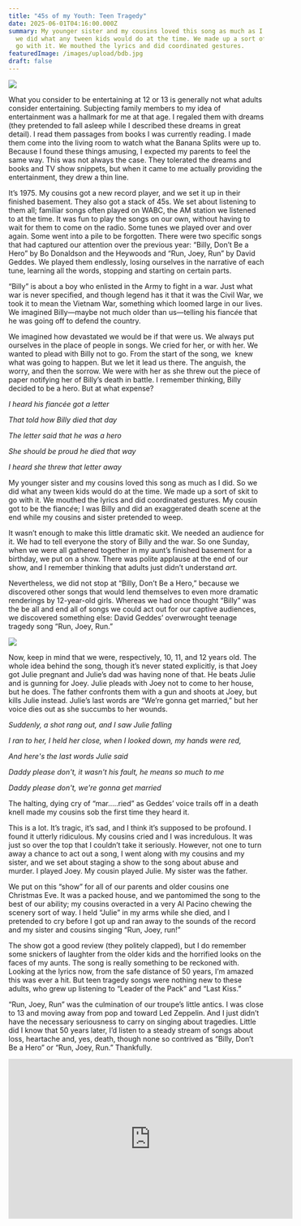 ```yaml
---
title: "45s of my Youth: Teen Tragedy"
date: 2025-06-01T04:16:00.000Z
summary: My younger sister and my cousins loved this song as much as I did. So
  we did what any tween kids would do at the time. We made up a sort of skit to
  go with it. We mouthed the lyrics and did coordinated gestures.
featuredImage: /images/upload/bdb.jpg
draft: false
---
```

![](/images/upload/bdb.jpg)



What you consider to be entertaining at 12 or 13 is generally not what adults consider entertaining. Subjecting family members to my idea of entertainment was a hallmark for me at that age. I regaled them with dreams (they pretended to fall asleep while I described these dreams in great detail). I read them passages from books I was currently reading. I made them come into the living room to watch what the Banana Splits were up to. Because I found these things amusing, I expected my parents to feel the same way. This was not always the case. They tolerated the dreams and books and TV show snippets, but when it came to me actually providing the entertainment, they drew a thin line. 

It’s 1975. My cousins got a new record player, and we set it up in their finished basement. They also got a stack of 45s. We set about listening to them all; familiar songs often played on WABC, the AM station we listened to at the time. It was fun to play the songs on our own, without having to wait for them to come on the radio. Some tunes we played over and over again. Some went into a pile to be forgotten. There were two specific songs that had captured our attention over the previous year: “Billy, Don’t Be a Hero” by Bo Donaldson and the Heywoods and “Run, Joey, Run” by David Geddes. We played them endlessly, losing ourselves in the narrative of each tune, learning all the words, stopping and starting on certain parts.

“Billy” is about a boy who enlisted in the Army to fight in a war. Just what war is never specified, and though legend has it that it was the Civil War, we took it to mean the Vietnam War, something which loomed large in our lives. We imagined Billy—maybe not much older than us—telling his fianc*é*e that he was going off to defend the country. 

We imagined how devastated we would be if that were us. We always put ourselves in the place of people in songs. We cried for her, or with her. We wanted to plead with Billy not to go. From the start of the song, we  knew what was going to happen. But we let it lead us there. The anguish, the worry, and then the sorrow. We were with her as she threw out the piece of paper notifying her of Billy’s death in battle. I remember thinking, Billy decided to be a hero. But at what expense?

*I heard his fiancée got a letter*

*That told how Billy died that day*

*The letter said that he was a hero*

*She should be proud he died that way*

*I heard she threw that letter away*

My younger sister and my cousins loved this song as much as I did. So we did what any tween kids would do at the time. We made up a sort of skit to go with it. We mouthed the lyrics and did coordinated gestures. My cousin got to be the fianc*é*e; I was Billy and did an exaggerated death scene at the end while my cousins and sister pretended to weep. 

It wasn’t enough to make this little dramatic skit. We needed an audience for it. We had to tell everyone the story of Billy and the war. So one Sunday, when we were all gathered together in my aunt’s finished basement for a birthday, we put on a show. There was polite applause at the end of our show, and I remember thinking that adults just didn’t understand *art*. 

Nevertheless, we did not stop at “Billy, Don’t Be a Hero,” because we discovered other songs that would lend themselves to even more dramatic renderings by 12-year-old girls. Whereas we had once thought “Billy” was the be all and end all of songs we could act out for our captive audiences, we discovered something else: David Geddes’ overwrought teenage tragedy song “Run, Joey, Run.”

![](/images/upload/rjr.jpg)

Now, keep in mind that we were, respectively, 10, 11, and 12 years old. The whole idea behind the song, though it’s never stated explicitly, is that Joey got Julie pregnant and Julie’s dad was having none of that. He beats Julie and is gunning for Joey. Julie pleads with Joey not to come to her house, but he does. The father confronts them with a gun and shoots at Joey, but kills Julie instead. Julie’s last words are “We’re gonna get married,” but her voice dies out as she succumbs to her wounds.

*Suddenly, a shot rang out, and I saw Julie falling*

*I ran to her, I held her close, when I looked down, my hands were red,*

*And here's the last words Julie said*

*Daddy please don't, it wasn't his fault, he means so much to me*

*Daddy please don't, we're gonna get married*

The halting, dying cry of “mar…..ried” as Geddes’ voice trails off in a death knell made my cousins sob the first time they heard it. 

This is a lot. It’s tragic, it’s sad, and I think it’s supposed to be profound. I found it utterly ridiculous. My cousins cried and I was incredulous. It was just so over the top that I couldn’t take it seriously. However, not one to turn away a chance to act out a song, I went along with my cousins and my sister, and we set about staging a show to the song about abuse and murder. I played Joey. My cousin played Julie. My sister was the father. 

We put on this “show” for all of our parents and older cousins one Christmas Eve. It was a packed house, and we pantomimed the song to the best of our ability; my cousins overacted in a very Al Pacino chewing the scenery sort of way. I held “Julie” in my arms while she died, and I pretended to cry before I got up and ran away to the sounds of the record and my sister and cousins singing “Run, Joey, run!” 

The show got a good review (they politely clapped), but I do remember some snickers of laughter from the older kids and the horrified looks on the faces of my aunts. The song is really something to be reckoned with. Looking at the lyrics now, from the safe distance of 50 years, I’m amazed this was ever a hit. But teen tragedy songs were nothing new to these adults, who grew up listening to “Leader of the Pack” and “Last Kiss.”

“Run, Joey, Run” was the culmination of our troupe’s little antics. I was close to 13 and moving away from pop and toward Led Zeppelin. And I just didn’t have the necessary seriousness to carry on singing about tragedies. Little did I know that 50 years later, I’d listen to a steady stream of songs about loss, heartache and, yes, death, though none so contrived as “Billy, Don’t Be a Hero” or “Run, Joey, Run.” Thankfully.



<iframe width="560" height="315" src="https://www.youtube.com/embed/wT2LGv-s3xQ?si=XICJuwOwxHYuEdGS" title="YouTube video player" frameborder="0" allow="accelerometer; autoplay; clipboard-write; encrypted-media; gyroscope; picture-in-picture; web-share" referrerpolicy="strict-origin-when-cross-origin" allowfullscreen></iframe>
